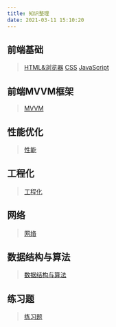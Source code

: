 ```yaml
---
title: 知识整理
date: 2021-03-11 15:10:20
---
```


## 前端基础
>[HTML&浏览器](/All/html "HTML与浏览器")
>[CSS](/All/css "CSS")
>[JavaScript](/All/js "javaScript")

## 前端MVVM框架
>[MVVM](/All/frame "框架")

## 性能优化
>[性能](/All/performance "性能")

## 工程化
>[工程化](/All/engineering "工程化")

## 网络
>[网络](/All/http "网络")

## 数据结构与算法
>[数据结构与算法](/All/algorithm "数据结构与算法")

## 练习题
>[练习题](/All/practice "练习题")

